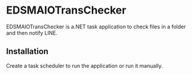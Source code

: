 # EDSMAIOTransChecker

EDSMAIOTransChecker is a.NET task application to check files in a folder and then notify LINE.

## Installation

Create a task scheduler to run the application or run it manually.
